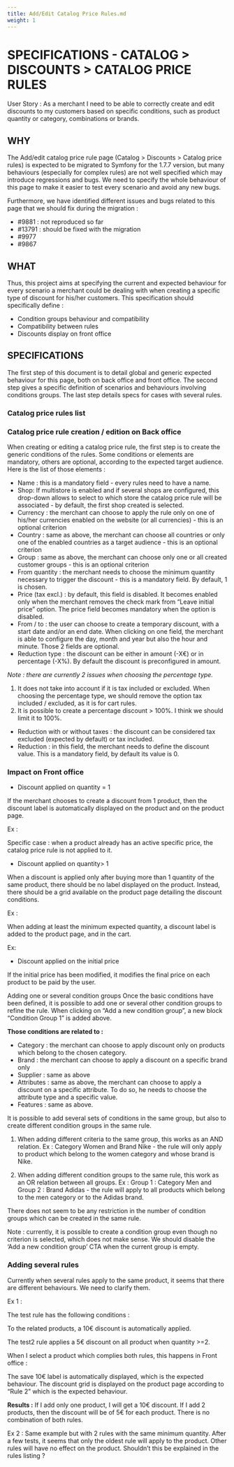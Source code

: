 ```yaml
---
title: Add/Edit Catalog Price Rules.md
weight: 1
---
```

# SPECIFICATIONS - CATALOG > DISCOUNTS > CATALOG PRICE RULES

User Story : As a merchant I need to be able to correctly create and edit discounts to my customers based on specific conditions, such as product quantity or category, combinations or brands.

## WHY

The Add/edit catalog price rule page \(Catalog &gt; Discounts &gt; Catalog price rules\) is expected to be migrated to Symfony for the 1.7.7 version, but many behaviours \(especially for complex rules\) are not well specified which may introduce regressions and bugs. We need to specify the whole behaviour of this page to make it easier to test every scenario and avoid any new bugs.

Furthermore, we have identified different issues and bugs related to this page that we should fix during the migration :

- #9881 : not reproduced so far
- #13791 : should be fixed with the migration
- #9977
- #9867

## WHAT

Thus, this project aims at specifying the current and expected behaviour for every scenario a merchant could be dealing with when creating a specific type of discount for his/her customers. This specification should specifically define : 
- Condition groups behaviour and compatibility 
- Compatibility between rules 
- Discounts display on front office

## SPECIFICATIONS

The first step of this document is to detail global and generic expected behaviour for this page, both on back office and front office. The second step gives a specific definition of scenarios and behaviours involving conditions groups. The last step details specs for cases with several rules.

### Catalog price rules list

### Catalog price rule creation / edition on Back office

When creating or editing a catalog price rule, the first step is to create the generic conditions of the rules. Some conditions or elements are mandatory, others are optional, according to the expected target audience. Here is the list of those elements :

- Name : this is a mandatory field - every rules need to have a name. 
- Shop: If multistore is enabled and if several shops are configured, this drop-down allows to select to which store the catalog price rule will be associated - by default, the first shop created is selected.
- Currency : the merchant can choose to apply the rule only on one of his/her currencies enabled on the website \(or all currencies\) - this is an optional criterion 
- Country : same as above, the merchant can choose all countries or only one of the enabled countries as a target audience - this is an optional criterion 
- Group : same as above, the merchant can choose only one or all created customer groups - this is an optional criterion 
- From quantity : the merchant needs to choose the minimum quantity necessary to trigger the discount - this is a mandatory field. By default, 1 is chosen. 
- Price \(tax excl.\) : by default, this field is disabled. It becomes enabled only when the merchant removes the check mark from “Leave initial price” option. The price field becomes mandatory when the option is disabled. 
- From / to : the user can choose to create a temporary discount, with a start date and/or an end date. When clicking on one field, the merchant is able to configure the day, month and year but also the hour and minute. Those 2 fields are optional. 
- Reduction type : the discount can be either in amount \(-X€\) or in percentage \(-X%\). By default the discount is preconfigured in amount.

_Note : there are currently 2 issues when choosing the percentage type._

1. It does not take into account if it is tax included or excluded. When choosing the percentage type, we should remove the option tax included / excluded, as it is for cart rules. 
2. It is possible to create a percentage discount &gt; 100%. I think we should limit it to 100%.

- Reduction with or without taxes : the discount can be considered tax excluded \(expected by default\) or tax included. 
- Reduction : in this field, the merchant needs to define the discount value. This is a mandatory field, by default its value is 0.

### Impact on Front office

- Discount applied on quantity = 1

If the merchant chooses to create a discount from 1 product, then the discount label is automatically displayed on the product and on the product page.

Ex :

Specific case : when a product already has an active specific price, the catalog price rule is not applied to it.

- Discount applied on quantity> 1

When a discount is applied only after buying more than 1 quantity of the same product, there should be no label displayed on the product. Instead, there should be a grid available on the product page detailing the discount conditions.

Ex :

When adding at least the minimum expected quantity, a discount label is added to the product page, and in the cart.

Ex:

- Discount applied on the initial price

If the initial price has been modified, it modifies the final price on each product to be paid by the user.

Adding one or several condition groups Once the basic conditions have been defined, it is possible to add one or several other condition groups to refine the rule. When clicking on “Add a new condition group”, a new block “Condition Group 1” is added above.

**Those conditions are related to :**
- Category : the merchant can choose to apply discount only on products which belong to the chosen category. 
- Brand : the merchant can choose to apply a discount on a specific brand only 
- Supplier : same as above 
- Attributes : same as above, the merchant can choose to apply a discount on a specific attribute. To do so, he needs to choose the attribute type and a specific value. 
- Features : same as above.

It is possible to add several sets of conditions in the same group, but also to create different condition groups in the same rule.

1) When adding different criteria to the same group, this works as an AND relation. 
Ex : Category Women and Brand Nike - the rule will only apply to product which belong to the women category and whose brand is Nike.

2) When adding different condition groups to the same rule, this work as an OR relation between all groups. 
Ex : Group 1 : Category Men and Group 2 : Brand Adidas - the rule will apply to all products which belong to the men category or to the Adidas brand.

There does not seem to be any restriction in the number of condition groups which can be created in the same rule.

Note : currently, it is possible to create a condition group even though no criterion is selected, which does not make sense. We should disable the ‘Add a new condition group’ CTA when the current group is empty.

### Adding several rules

Currently when several rules apply to the same product, it seems that there are different behaviours. We need to clarify them.

Ex 1 :

The test rule has the following conditions :

To the related products, a 10€ discount is automatically applied.

The test2 rule applies a 5€ discount on all product when quantity &gt;=2.

When I select a product which complies both rules, this happens in Front office :

The save 10€ label is automatically displayed, which is the expected behaviour. The discount grid is displayed on the product page according to “Rule 2” which is the expected behaviour.

**Results :** If I add only one product, I will get a 10€ discount. If I add 2 products, then the discount will be of 5€ for each product. There is no combination of both rules.

Ex 2 : Same example but with 2 rules with the same minimum quantity. After a few tests, it seems that only the oldest rule will apply to the product. Other rules will have no effect on the product. Shouldn’t this be explained in the rules listing ?

